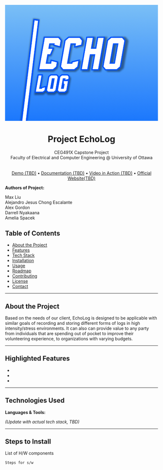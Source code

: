 <!-- PROJECT LOGO -->
<p align="center">
  <a href="https://github.com/Aetriq/CEG491X-Capstone">
    <img src="repo_img/logotemp.png" alt="Logo">
  </a>
</p>

<h1 align="center">Project EchoLog</h1>

<p align="center">
  CEG491X Capstone Project <br/>
  Faculty of Electrical and Computer Engineering @   University of Ottawa
  <br/>

  <br />
  <br />
  <a href="#">Demo (TBD)</a> •
  <a href="#">Documentation (TBD)</a> •
  <a href="#">Video in Action (TBD)</a> •
  <a href="#"> Official Website(TBD)</a>

  <br />

  **Authors of Project:** 

  Max Liu <br/>
  Alejandro Jesus Chong Escalante <br/>
  Alex Gordon <br/>
  Darrell Nyakaana <br/>
  Amelia Spacek <br/>
</p>
</p>

<p align="center">
   

## Table of Contents
- [About the Project](#-about-the-project)
- [Features](#-features)
- [Tech Stack](#-tech-stack)
- [Installation](#-installation)
- [Usage](#-usage)
- [Roadmap](#-roadmap)
- [Contributing](#-contributing)
- [License](#-license)
- [Contact](#-contact)

---

## About the Project
Based on the needs of our client, EchoLog is designed to be applicable with similar goals of recording and storing different forms of logs in high intensity/stress environments. It can also can provide value to any party from individuals that are spending out of pocket to improve their volunteering experience, to organizations with varying budgets. 

---

## Highlighted Features
- 
- 
- 

---

## Technologies Used
**Languages & Tools:**  

*(Update with actual tech stack, TBD)*

---

## Steps to Install
List of H/W components

```bash
Steps for s/w
